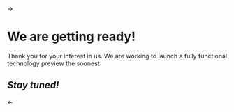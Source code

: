 ->

# We are getting ready!

Thank you for your interest in us. We are working to launch a fully functional technology preview the soonest

## *Stay tuned!*

<-